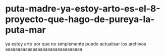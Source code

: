 # puta-madre-ya-estoy-arto-es-el-8-proyecto-que-hago-de-pureya-la-puta-mar
ya estoy arto por que no simplemente puedo actualisar los archivos aaaaaaaaaaaaaaaaaaaaaaaaaaaaaaa
